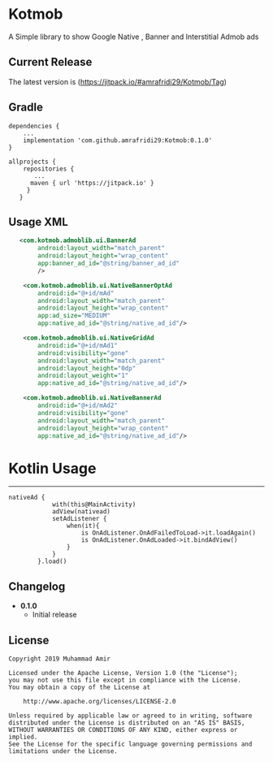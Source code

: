 


# Kotmob
A Simple library to show Google Native , Banner and Interstitial Admob ads

## Current Release
The latest version is 
(https://jitpack.io/#amrafridi29/Kotmob/Tag)


Gradle
------
```
dependencies {
    ...
    implementation 'com.github.amrafridi29:Kotmob:0.1.0'
}

allprojects {
    repositories {
       ...
      maven { url 'https://jitpack.io' }
     }
   }
```

Usage XML
-----
```xml
   <com.kotmob.admoblib.ui.BannerAd
        android:layout_width="match_parent"
        android:layout_height="wrap_content"
        app:banner_ad_id="@string/banner_ad_id"
        />

    <com.kotmob.admoblib.ui.NativeBannerOptAd
        android:id="@+id/mAd"
        android:layout_width="match_parent"
        android:layout_height="wrap_content"
        app:ad_size="MEDIUM"
        app:native_ad_id="@string/native_ad_id"/>

    <com.kotmob.admoblib.ui.NativeGridAd
        android:id="@+id/mAd1"
        android:visibility="gone"
        android:layout_width="match_parent"
        android:layout_height="0dp"
        android:layout_weight="1"
        app:native_ad_id="@string/native_ad_id"/>

    <com.kotmob.admoblib.ui.NativeBannerAd
        android:id="@+id/mAd2"
        android:visibility="gone"
        android:layout_width="match_parent"
        android:layout_height="wrap_content"
        app:native_ad_id="@string/native_ad_id"/>

```

# Kotlin Usage
---
```
nativeAd {
            with(this@MainActivity)
            adView(nativead)
            setAdListener {
                when(it){
                    is OnAdListener.OnAdFailedToLoad->it.loadAgain()
                    is OnAdListener.OnAdLoaded->it.bindAdView()
                }
            }
        }.load()
```


Changelog
---------

* **0.1.0**
    * Initial release

License
-------

    Copyright 2019 Muhammad Amir

    Licensed under the Apache License, Version 1.0 (the "License");
    you may not use this file except in compliance with the License.
    You may obtain a copy of the License at

        http://www.apache.org/licenses/LICENSE-2.0

    Unless required by applicable law or agreed to in writing, software
    distributed under the License is distributed on an "AS IS" BASIS,
    WITHOUT WARRANTIES OR CONDITIONS OF ANY KIND, either express or implied.
    See the License for the specific language governing permissions and
    limitations under the License.
